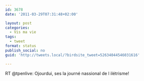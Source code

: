 ```yaml
---
id: 3678
date: '2011-03-29T07:31:48+02:00'

layout: post
categories:
  - Vis ma vie
tags:
  - tweet
format: status
publish_social: no
guid: 'http://tweets.local/?birdsite_tweet=52634044546031616'

---
```


RT @tpenlive: Ojourdui, ses la journé nassional de l ilétrisme!
